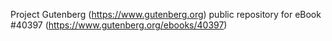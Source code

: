 Project Gutenberg (https://www.gutenberg.org) public repository for eBook #40397 (https://www.gutenberg.org/ebooks/40397)
